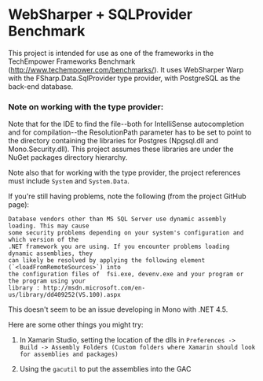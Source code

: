 ﻿# WebSharper + SQLProvider Benchmark

This project is intended for use as one of the frameworks in the TechEmpower Frameworks
Benchmark (http://www.techempower.com/benchmarks/). It uses WebSharper Warp with the
FSharp.Data.SqlProvider type provider, with PostgreSQL as the back-end database.

### Note on working with the type provider: 

Note that for the IDE to find the file--both for IntelliSense autocompletion and for
compilation--the ResolutionPath parameter has to be set to point to the directory
containing the libraries for Postgres (Npgsql.dll and Mono.Security.dll). This project 
assumes these libraries are under the NuGet packages directory hierarchy.

Note also that for working with the type provider, the project references must include 
`System` and `System.Data`.

If you're still having problems, note the following (from the project GitHub page):

    Database vendors other than MS SQL Server use dynamic assembly loading. This may cause 
    some security problems depending on your system's configuration and which version of the 
    .NET framework you are using. If you encounter problems loading dynamic assemblies, they 
    can likely be resolved by applying the following element (`<loadFromRemoteSources>`) into 
    the configuration files of  fsi.exe, devenv.exe and your program or the program using your 
    library : http://msdn.microsoft.com/en-us/library/dd409252(VS.100).aspx

This doesn't seem to be an issue developing in Mono with .NET 4.5.

Here are some other things you might try:

1. In Xamarin Studio, setting the location of the dlls in `Preferences -> Build -> Assembly Folders (Custom folders where Xamarin should look for assemblies and packages)`

2. Using the `gacutil` to put the assemblies into the GAC
